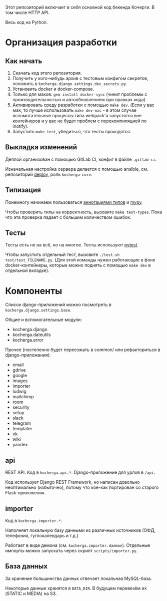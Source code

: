 Этот репозиторий включает в себя основной код бекенда Кочерги. В том числе HTTP API.

Весь код на Python.

# Организация разработки

## Как начать

1. Скачать код этого репозитория.
2. Получить у кого-нибудь архив с тестовым конфигом секретов, положить в `kocherga.django.settings.dev_secrets.py`.
4. Установить docker и docker-compose.
5. Только для маков: `gem install docker-sync` (чинит проблемы с производительностью и автообновлением при правках кода).
5. Активировать среду разработки с помощью `make dev`. (Если у вас мак, то лучше использовать `make dev-mac` - в этом случае вспомогательные процессы типа webpаck'а запустятся вне контейнеров и у вас не будет проблем с перекомпиляцией по inotify).
6. Запустить `make test`, убедиться, что тесты проходятся.

## Выкладка изменений

Деплой организован с помощью GitLab CI, конфиг в файле `.gitlab-ci`.

Изначальная настройка сервера делается с помощью ansible, см. репозиторий [deploy](https://gitlab.com/kocherga/code/deploy), роль `kocherga-core`.

## Типизация

Понемногу начинаем пользоваться [аннотациями типов](https://www.python.org/dev/peps/pep-0484/) и [mypy](http://mypy-lang.org/).

Чтобы проверить типы на корректность, вызовите `make test-types`. Пока что эта проверка падает с большим количеством ошибок.

## Тесты

Тесты есть не на всё, но на многое. Тесты используют [pytest](https://docs.pytest.org/en/latest/).

Чтобы запустить отдельный тест, вызовите `./test.sh test/test_FILENAME.py`. (Для этой команды нужен работающие в фоне docker-контейнеры, которые можно поднять с помощью `make dev` в отдельной вкладке).

# Компоненты

Список django-приложений можно посмотреть в `kocherga.django.settings.base`.

Общие и вспомогательные модули:
* kocherga.django
* kocherga.dateutils
* kocherga.error

Прочее (постепенно будет переезжать в common/ или рефакториться в django-приложения):
* email
* gdrive
* google
* images
* importer
* ludwig
* mailchimp
* room
* security
* setup
* slack
* telegram
* templater
* vk
* wiki
* yandex

## api

REST API. Код в `kocherga.api.*`. Django-приложение для урлов в `/api`.

Код использует Django REST Framework, но написан довольно неоптимально (избыточно), потому что кое-как портирован со старого Flask-приложения.

## importer

Код в `kocherga.importer.*`.

Наполняет локальную базу данными из различных источников (ОФД, телефония, гуглокалендарь и т.д.)

Работает в виде демона (см. `kocherga.importer.daemon`). Отдельные импорты можно запускать через скрипт `scripts/importer.py`.

## База данных

За хранение большинства данных отвечает локальная MySQL-база.

Некоторые данные хранятся в `DATA_DIR`. В будущем перевезём их (STATIC и MEDIA) на S3.
